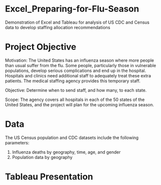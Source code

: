 # Excel_Preparing-for-Flu-Season
Demonstration of Excel and Tableau for analysis of US CDC and Census data to develop staffing allocation recommendations
# Project Objective
Motivation: The United States has an influenza season where more people than usual
suffer from the flu. Some people, particularly those in vulnerable populations, develop serious
complications and end up in the hospital. Hospitals and clinics need additional staff to
adequately treat these extra patients. The medical staffing agency provides this temporary
staff.

Objective: Determine when to send staff, and how many, to each state.

Scope: The agency covers all hospitals in each of the 50 states of the United States, and
the project will plan for the upcoming influenza season.
# Data
The US Census population and CDC datasets include the following parameters:

1. Influenza deaths by geography, time, age, and gender
2. Population data by geography
# Tableau Presentation

